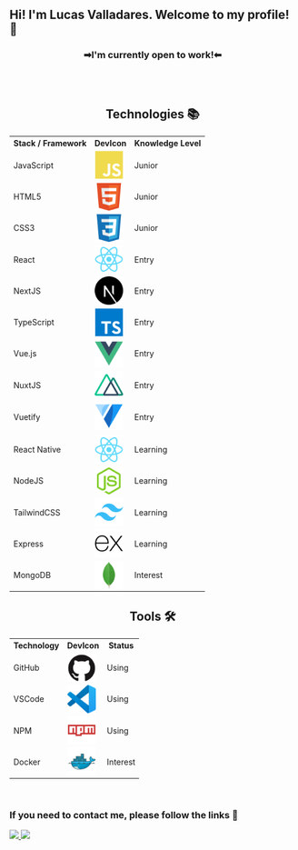 ## Hi! I'm Lucas Valladares. Welcome to my profile! 📌

<div style="display: inline_block;" align="center">
  <h3>➡I'm currently open to work!⬅</h3>
</div>

<br>

<!-- <div style="display: inline_block;" align="center">
  <a href="https://github.com/lucasnwvalladares">
  <img height="180em" src="https://github-readme-stats.vercel.app/api?username=lucasnwvalladares&show_icons=true&theme=tokyonight&include_all_commits=true&count_private=true"/>
  <img height="180em" src="https://github-readme-stats.vercel.app/api/top-langs/?username=lucasnwvalladares&layout=compact&langs_count=6&theme=tokyonight"/>
</div> -->

<br>

<div style="display: inline_block;" align="center">
  <h2>Technologies 📚</h2>
  <table>
    <tr>
      <th>Stack / Framework</th>
      <th>DevIcon</th>
      <th>Knowledge Level</th>
    </tr>
    <tr>
      <td>JavaScript</td>
      <td><img align="center" alt="Js" height="50" width="50" src="https://raw.githubusercontent.com/devicons/devicon/master/icons/javascript/javascript-plain.svg"></td>
      <td>Junior</td>
    </tr>
    <tr>
      <td>HTML5</td>
      <td><img align="center" alt="HTML" height="50" width="50" src="https://raw.githubusercontent.com/devicons/devicon/master/icons/html5/html5-original.svg"></td>
      <td>Junior</td>
    </tr>
    <tr>
      <td>CSS3</td>
      <td><img align="center" alt="CSS" height="50" width="50" src="https://raw.githubusercontent.com/devicons/devicon/master/icons/css3/css3-original.svg"></td>
      <td>Junior</td>
    </tr>
    <tr>
      <td>React</td>
      <td><img align="center" alt="React" height="50" width="50" src="https://github.com/devicons/devicon/blob/master/icons/react/react-original.svg"></td>
      <td>Entry</td>
    </tr>
    <tr>
      <td>NextJS</td>
      <td><img align="center" alt="NextJS" height="50" width="50" src="https://github.com/devicons/devicon/blob/master/icons/nextjs/nextjs-original.svg"></td>
      <td>Entry</td>
    </tr>
    <tr>
      <td>TypeScript</td>
      <td><img align="center" alt="TypeScript" height="50" width="50" src="https://github.com/devicons/devicon/blob/master/icons/typescript/typescript-plain.svg"></td>
      <td>Entry</td>
    </tr>
    <tr>
      <td>Vue.js</td>
      <td><img align="center" alt="Vue.js" height="50" width="50" src="https://github.com/devicons/devicon/blob/master/icons/vuejs/vuejs-original.svg"></td>
      <td>Entry</td>
    </tr>
    <tr>
      <td>NuxtJS</td>
      <td><img align="center" alt="NuxtJS" height="50" width="50" src="https://github.com/devicons/devicon/blob/master/icons/nuxtjs/nuxtjs-original.svg"></td>
      <td>Entry</td>
    </tr>
    <tr>
      <td>Vuetify</td>
      <td><img align="Vuetify" alt="NuxtJS" height="50" width="50" src="https://github.com/devicons/devicon/blob/master/icons/vuetify/vuetify-original.svg"></td>
      <td>Entry</td>
    </tr>
    <tr>
      <td>React Native</td>
      <td><img align="center" alt="React" height="50" width="50" src="https://github.com/devicons/devicon/blob/master/icons/react/react-original.svg"></td>
      <td>Learning</td>
    </tr>
    <tr>
      <td>NodeJS</td>
      <td><img align="center" alt="Node.js" height="50" width="50" src="https://github.com/devicons/devicon/blob/master/icons/nodejs/nodejs-original.svg"></td>
      <td>Learning</td>
    </tr>
    <tr>
      <td>TailwindCSS</td>
      <td><img align="center" alt="Tailwind" height="50" width="50" src="https://github.com/devicons/devicon/blob/master/icons/tailwindcss/tailwindcss-plain.svg"></td>
      <td>Learning</td>
    </tr>
    <tr>
      <td>Express</td>
      <td><img align="center" alt="Express" height="50" width="50" src="https://github.com/devicons/devicon/blob/master/icons/express/express-original.svg"></td>
      <td>Learning</td>
    </tr>
    <tr>
      <td>MongoDB</td>
      <td><img align="center" alt="MongoDB" height="50" width="50" src="https://github.com/devicons/devicon/blob/master/icons/mongodb/mongodb-original.svg"></td>
      <td>Interest</td>
    </tr>
  </table>
</div>
  
<div style="display: inline_block" align="center">
  <h2>Tools 🛠</h2>
  <table>
    <tr>
      <th>Technology</th>
      <th>DevIcon</th>
      <th>Status</th>
    </tr>
    <tr>
      <td>GitHub</td>
      <td><img align="center" alt="GitHub" height="50" width="50" src="https://github.com/devicons/devicon/blob/master/icons/github/github-original.svg"></td>
      <td>Using</td>
    </tr>
    <tr>
      <td>VSCode</td>
      <td><img align="center" alt="VSCode" height="50" width="50" src="https://github.com/devicons/devicon/blob/master/icons/vscode/vscode-original.svg"></td>
      <td>Using</td>
    </tr>
    <tr>
      <td>NPM</td>
      <td><img align="center" alt="NPM" height="50" width="50" src="https://github.com/devicons/devicon/blob/master/icons/npm/npm-original-wordmark.svg"></td>
      <td>Using</td>
    </tr>
    <tr>
      <td>Docker</td>
      <td><img align="center" alt="Docker" height="50" width="50" src="https://github.com/devicons/devicon/blob/master/icons/docker/docker-original.svg"></td>
      <td>Interest</td>
    </tr>
  </table>
</div>

<br>

### If you need to contact me, please follow the links 📩

<div> 
  <a 
    href="https://www.linkedin.com/in/lucas-valladares/" 
    target="_blank"
  >
    <img src="https://img.shields.io/badge/-LinkedIn-%230077B5?style=for-the-badge&logo=linkedin&logoColor=white" target="_blank">
  </a>
  <a href="mailto:lucasnwvalladares@gmail.com">
    <img src="https://img.shields.io/badge/-Gmail-%23333?style=for-the-badge&logo=gmail&logoColor=white" target="_blank">
  </a>
</div>
